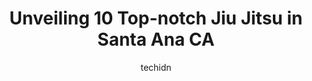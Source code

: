 ---
layout: ampstory
image: https://i0.wp.com/www.depkes.org/wp-content/uploads/2023/06/jiu-jitsu-0-in-santa-ana-ca-1685843947.jpeg?resize=640,853
author: techidn
featured: false
description: Discover the impressive array of Jiu Jitsu options in Santa Ana CA, where you can find 10 of the largest Jiu Jitsu establishments in the area. From renowned classics to hidden gems, Santa An
title: Unveiling 10 Top-notch Jiu Jitsu in Santa Ana CA
cover:
   title: Unveiling 10 Top-notch Jiu Jitsu in Santa Ana CA
   subtitle: Rickpate
   background: https://www.depkes.org/wp-content/uploads/2023/06/jiu-jitsu-0-in-santa-ana-ca-1685843947.jpeg

pages: 
 - layout: thirds
   top: <h1>#1 Rounders MMA & Boxing Brazilian Jiu-Jitsu</h1>
   bottom: "<p>I have been to countless MMA schools in Orange County. This place has definitely left a lasting impression. Everyone here is so humble and hard working. No egos what so e</p>"
   background: https://www.depkes.org/wp-content/uploads/2023/06/jiu-jitsu-1-in-santa-ana-ca-1685843949.jpeg
   backgroundblur: true
 - layout: thirds
   top: <h1>#2 10th Planet Jiu Jitsu Orange</h1>
   bottom: "<p>Love 10th planet Orange! My brother convinced me to come to my first jiu Jitsu class a year and a half ago and Ive been coming consistently ever since. The instructors</p>"
   background: https://www.depkes.org/wp-content/uploads/2023/06/jiu-jitsu-2-in-santa-ana-ca-1685843949.jpeg
   cta:
      link: https://www.depkes.org/blog/unveiling-10-top-notch-jiu-jitsu-in-santa-ana-ca/
      text: Unveiling 10 Top-notch Jiu Jitsu in Santa Ana CA
 - layout: thirds
   top: <h1>#3 Power of Leverage Brazilian Jiu-Jitsu</h1>
   bottom: "<p>19060 Brookhurst St, Huntington Beach, CA 92646, United States</p>"
   background: https://www.depkes.org/wp-content/uploads/2023/06/jiu-jitsu-3-in-santa-ana-ca-1685843949.jpeg
   cta:
      link: https://www.depkes.org/blog/unveiling-10-top-notch-jiu-jitsu-in-santa-ana-ca/
      text: Unveiling 10 Top-notch Jiu Jitsu in Santa Ana CA
 - layout: thirds
   top: <h1>#4 Frazier Martial Arts</h1>
   bottom: "<p>269 N Tustin St, Orange, CA 92867, United States</p>"
   background: https://images.unsplash.com/photo-1620421680010-0766ff230392?ixlib=rb-4.0.3&ixid=MnwxMjA3fDB8MHxwaG90by1wYWdlfHx8fGVufDB8fHx8&auto=format&fit=crop&w=640&h=853&q=80
   cta:
      link: https://www.depkes.org/blog/unveiling-10-top-notch-jiu-jitsu-in-santa-ana-ca/
      text: Unveiling 10 Top-notch Jiu Jitsu in Santa Ana CA
 - layout: thirds
   top: <h1>#5 REV Jiujitsu and Fitness</h1>
   bottom: "<p>18947 Magnolia St, Fountain Valley, CA 92708, United States</p>"
   background: https://images.unsplash.com/photo-1546497974-b213c9efb599?ixlib=rb-4.0.3&ixid=MnwxMjA3fDB8MHxwaG90by1wYWdlfHx8fGVufDB8fHx8&auto=format&fit=crop&w=640&h=853&q=80
   cta:
      link: https://www.depkes.org/blog/unveiling-10-top-notch-jiu-jitsu-in-santa-ana-ca/
      text: Unveiling 10 Top-notch Jiu Jitsu in Santa Ana CA
 - layout: thirds
   top: <h1>#6 10th Planet Jiu Jitsu Costa Mesa</h1>
   bottom: "<p>3771 S Plaza Dr, Santa Ana, CA 92704, United States</p>"
   background: https://images.unsplash.com/photo-1608501821300-4f99e58bba77?ixlib=rb-4.0.3&ixid=MnwxMjA3fDB8MHxwaG90by1wYWdlfHx8fGVufDB8fHx8&auto=format&fit=crop&w=640&h=853&q=80
   cta:
      link: https://www.depkes.org/blog/unveiling-10-top-notch-jiu-jitsu-in-santa-ana-ca/
      text: Unveiling 10 Top-notch Jiu Jitsu in Santa Ana CA
 - layout: thirds
   top: <h1>#7 Triunfo Jiu Jitsu & MMA</h1>
   bottom: "<p>801 Baker St ste b, Costa Mesa, CA 92626, United States</p>"
   background: https://images.unsplash.com/photo-1557672172-298e090bd0f1?ixlib=rb-4.0.3&ixid=MnwxMjA3fDB8MHxwaG90by1wYWdlfHx8fGVufDB8fHx8&auto=format&fit=crop&w=640&h=853&q=80
   cta:
      link: https://www.depkes.org/blog/unveiling-10-top-notch-jiu-jitsu-in-santa-ana-ca/
      text: Unveiling 10 Top-notch Jiu Jitsu in Santa Ana CA
 - layout: thirds
   middle: Continue reading...
   background: https://images.unsplash.com/photo-1488554378835-f7acf46e6c98?ixlib=rb-4.0.3&ixid=MnwxMjA3fDB8MHxwaG90by1wYWdlfHx8fGVufDB8fHx8&auto=format&fit=crop&w=640&h=853&q=80
   cta:
      link: https://www.depkes.org/blog/unveiling-10-top-notch-jiu-jitsu-in-santa-ana-ca/
      text: Unveiling 10 Top-notch Jiu Jitsu in Santa Ana CA
      
---